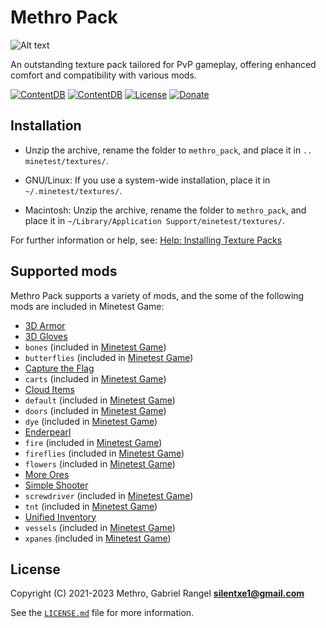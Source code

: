 # Methro Pack

![Alt text](https://media.giphy.com/media/54R7biruQjHPPeRnNE/giphy.gif)

An outstanding texture pack tailored for PvP gameplay, offering enhanced comfort and compatibility with various mods.

[![ContentDB](https://content.minetest.net/packages/Methro/methro_pack/shields/title/)](https://content.minetest.net/packages/Methro/methro_pack/)
[![ContentDB](https://content.minetest.net/packages/Methro/methro_pack/shields/downloads/)](https://content.minetest.net/packages/Methro/methro_pack/)
[![License](https://licensebuttons.net/l/by-sa/4.0/88x31.png)](https://creativecommons.org/licenses/by-sa/4.0/)
[![Donate](https://liberapay.com/assets/widgets/donate.svg)](https://liberapay.com/Methro/donate)

## Installation

- Unzip the archive, rename the folder to `methro_pack`, and place it in `.. minetest/textures/`.

- GNU/Linux: If you use a system-wide installation, place it in `~/.minetest/textures/`.

- Macintosh: Unzip the archive, rename the folder to `methro_pack`, and place it in `~/Library/Application Support/minetest/textures/`.

For further information or help, see: [Help: Installing Texture Packs](https://wiki.minetest.net/Help:Installing_Texture_Packs)

## Supported mods

Methro Pack supports a variety of mods, and the some of the following mods are included in Minetest Game:

- [3D Armor](https://github.com/minetest-mods/3d_armor)
- [3D Gloves](https://github.com/sirrobzeroone/3d_armor_gloves)
- `bones` (included in [Minetest Game][MTG])
- `butterflies` (included in [Minetest Game][MTG])
- [Capture the Flag](https://github.com/MT-CTF/capturetheflag)
- `carts` (included in [Minetest Game][MTG])
- [Cloud Items](https://github.com/minetest-mods/cloud_items)
- `default` (included in [Minetest Game][MTG])
- `doors` (included in [Minetest Game][MTG])
- `dye` (included in [Minetest Game][MTG])
- [Enderpearl](https://gitlab.com/zughy-friends-minetest/enderpearl)
- `fire` (included in [Minetest Game][MTG])
- `fireflies` (included in [Minetest Game][MTG])
- `flowers` (included in [Minetest Game][MTG])
- [More Ores](https://github.com/minetest-mods/moreores)
- [Simple Shooter](https://github.com/stujones11/shooter)
- `screwdriver` (included in [Minetest Game][MTG])
- `tnt` (included in [Minetest Game][MTG])
- [Unified Inventory](https://github.com/minetest-mods/unified_inventory)
- `vessels` (included in [Minetest Game][MTG])
- `xpanes` (included in [Minetest Game][MTG])

## License

Copyright (C) 2021-2023 Methro, Gabriel Rangel **silentxe1@gmail.com**

See the [`LICENSE.md`](https://github.com/minetest-texture-packs/methro_pack/blob/main/LICENSE.md) file for more information.

[MTG]: https://github.com/minetest/minetest_game
